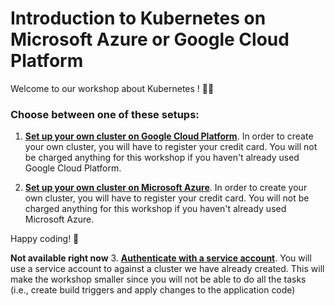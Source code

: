 # Introduction to Kubernetes on Microsoft Azure or Google Cloud Platform 

Welcome to our workshop about Kubernetes ! 👋😄

### Choose between one of these setups: 
1. [**Set up your own cluster on Google Cloud Platform**](https://linemos.github.io/kubernetes-intro/lidev-introduction-to-kubernetes-cluster).
In order to create your own cluster, you will have to register your credit card. You will not be charged anything for this workshop if you haven't already used Google Cloud Platform. 


2. [**Set up your own cluster on Microsoft Azure**](https://pingrid.github.io/nrk-kubernetes-intro/docs/pingrid-nrk-introduction-to-kubernetes-cluster). 
In order to create your own cluster, you will have to register your credit card. You will not be charged anything for this workshop if you haven't already used Microsoft Azure. 


Happy coding! 🎉


**Not available right now** 
3. [**Authenticate with a service account**](https://linemos.github.io/kubernetes-intro/lidev-introduction-to-kubernetes-namespace).
You will use a service account to against a cluster we have already created. This will make the workshop smaller since you will not be able to do all the tasks (i.e., create build triggers and apply changes to the application code)

